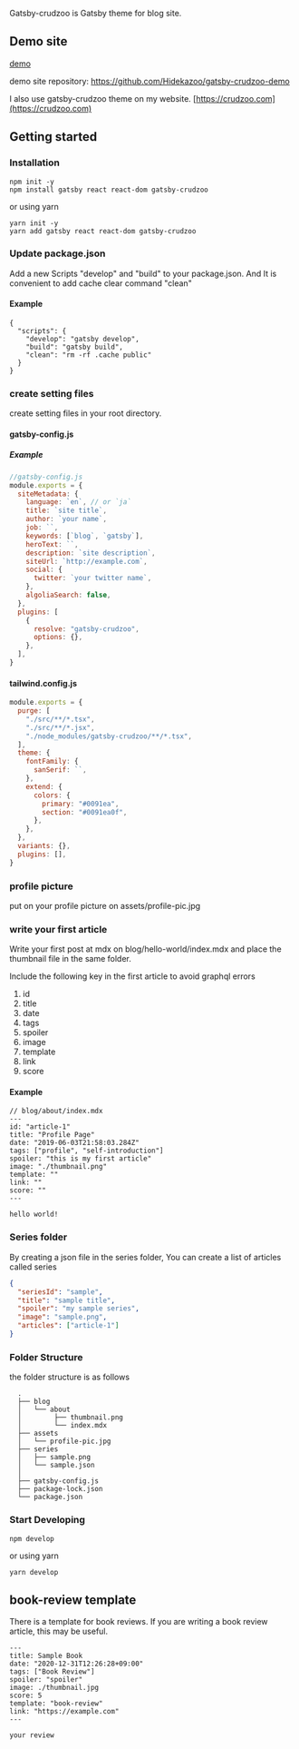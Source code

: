 Gatsby-crudzoo is Gatsby theme for blog site.

## Demo site

[demo](https://sharp-pike-0a4ab7.netlify.com/)

demo site repository: https://github.com/Hidekazoo/gatsby-crudzoo-demo

I also use gatsby-crudzoo theme on my website.
[https://crudzoo.com](https://crudzoo.com)

## Getting started

### Installation

```
npm init -y
npm install gatsby react react-dom gatsby-crudzoo
```

or using yarn

```
yarn init -y
yarn add gatsby react react-dom gatsby-crudzoo
```

### Update package.json

Add a new Scripts "develop" and "build" to your package.json. And It is convenient to add cache clear command "clean"

#### Example

```
{
  "scripts": {
    "develop": "gatsby develop",
    "build": "gatsby build",
    "clean": "rm -rf .cache public"
  }
}
```

### create setting files

create setting files in your root directory.

#### gatsby-config.js

##### Example

```javascript
//gatsby-config.js
module.exports = {
  siteMetadata: {
    language: `en`, // or `ja`
    title: `site title`,
    author: `your name`,
    job: ``,
    keywords: [`blog`, `gatsby`],
    heroText: ``,
    description: `site description`,
    siteUrl: `http://example.com`,
    social: {
      twitter: `your twitter name`,
    },
    algoliaSearch: false,
  },
  plugins: [
    {
      resolve: "gatsby-crudzoo",
      options: {},
    },
  ],
}
```

#### tailwind.config.js

```javascript
module.exports = {
  purge: [
    "./src/**/*.tsx",
    "./src/**/*.jsx",
    "./node_modules/gatsby-crudzoo/**/*.tsx",
  ],
  theme: {
    fontFamily: {
      sanSerif: ``,
    },
    extend: {
      colors: {
        primary: "#0091ea",
        section: "#0091ea0f",
      },
    },
  },
  variants: {},
  plugins: [],
}
```

### profile picture

put on your profile picture on assets/profile-pic.jpg

### write your first article

Write your first post at mdx on blog/hello-world/index.mdx and place the thumbnail file in the same folder.

Include the following key in the first article to avoid graphql errors

1. id
1. title
1. date
1. tags
1. spoiler
1. image
1. template
1. link
1. score

#### Example

```
// blog/about/index.mdx
---
id: "article-1"
title: "Profile Page"
date: "2019-06-03T21:58:03.284Z"
tags: ["profile", "self-introduction"]
spoiler: "this is my first article"
image: "./thumbnail.png"
template: ""
link: ""
score: ""
---

hello world!
```

### Series folder

By creating a json file in the series folder, You can create a list of articles called series

```json
{
  "seriesId": "sample",
  "title": "sample title",
  "spoiler": "my sample series",
  "image": "sample.png",
  "articles": ["article-1"]
}
```

### Folder Structure

the folder structure is as follows

```
  .
  ├── blog
  │   └── about
  │        ├── thumbnail.png
  │        └── index.mdx
  ├── assets
  │   └── profile-pic.jpg
  ├── series
  │   ├── sample.png
  │   └── sample.json
  │
  ├── gatsby-config.js
  ├── package-lock.json
  └── package.json
```

### Start Developing

```
npm develop
```

or using yarn

```
yarn develop
```

## book-review template

There is a template for book reviews. If you are writing a book review article, this may be useful.

```
---
title: Sample Book
date: "2020-12-31T12:26:28+09:00"
tags: ["Book Review"]
spoiler: "spoiler"
image: ./thumbnail.jpg
score: 5
template: "book-review"
link: "https://example.com"
---

your review
```
